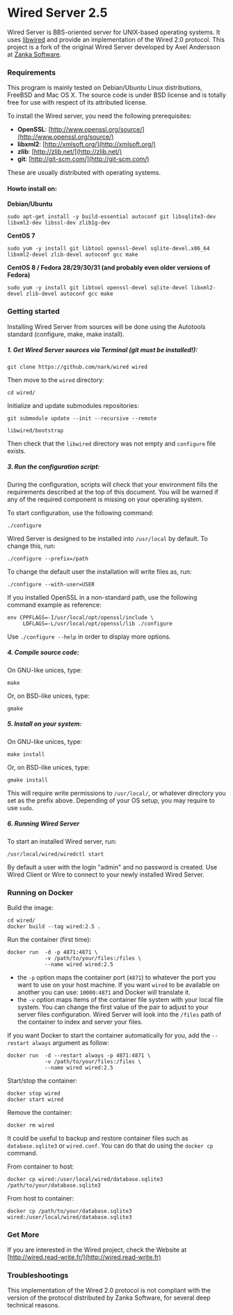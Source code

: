 # Wired Server 2.5

Wired Server is BBS-oriented server for UNIX-based operating systems. It uses [libwired](https://github.com/nark/libwired) and provide an implementation of the Wired 2.0 protocol. This project is a fork of the original Wired Server developed by Axel Andersson at [Zanka Software](http://zankasoftware.com/).

### Requirements

This program is mainly tested on Debian/Ubuntu Linux distributions, FreeBSD and Mac OS X. The source code is under BSD license and is totally free for use with respect of its attributed license.

To install the Wired server, you need the following prerequisites:

* **OpenSSL**: [http://www.openssl.org/source/](http://www.openssl.org/source/)
* **libxml2**: [http://xmlsoft.org/](http://xmlsoft.org/)
* **zlib**: [http://zlib.net/](http://zlib.net/)
* **git**: [http://git-scm.com/](http://git-scm.com/)

These are usually distributed with operating systems.

#### Howto install on:

**Debian/Ubuntu**

	sudo apt-get install -y build-essential autoconf git libsqlite3-dev libxml2-dev libssl-dev zlib1g-dev

**CentOS 7**

    sudo yum -y install git libtool openssl-devel sqlite-devel.x86_64 libxml2-devel zlib-devel autoconf gcc make

**CentOS 8 / Fedora 28/29/30/31 (and probably even older versions of Fedora)**

    sudo yum -y install git libtool openssl-devel sqlite-devel libxml2-devel zlib-devel autoconf gcc make


### Getting started

Installing Wired Server from sources will be done using the Autotools standard (configure, make, make install).

##### 1. Get Wired Server sources via Terminal (git must be installed!):

	git clone https://github.com/nark/wired wired

Then move to the `wired` directory:

	cd wired/

Initialize and update submodules repositories:

	git submodule update --init --recursive --remote

	libwired/bootstrap

Then check that the `libwired` directory was not empty and `configure` file exists.

##### 3. Run the configuration script:

During the configuration, scripts will check that your environment fills the requirements described at the top of this document. You will be warned if any of the required component is missing on your operating system.

To start configuration, use the following command:

	./configure

Wired Server is designed to be installed into `/usr/local` by default. To change this, run:

	./configure --prefix=/path	

To change the default user the installation will write files as, run:

	./configure --with-user=USER

If you installed OpenSSL in a non-standard path, use the following command example as reference:

	env CPPFLAGS=-I/usr/local/opt/openssl/include \
	     LDFLAGS=-L/usr/local/opt/openssl/lib ./configure

Use `./configure --help` in order to display more options.

##### 4. Compile source code:

On GNU-like unices, type:

	make

Or, on BSD-like unices, type: 

	gmake

##### 5. Install on your system:

On GNU-like unices, type:

	make install

Or, on BSD-like unices, type: 

	gmake install


This will require write permissions to `/usr/local/`, or whatever directory you set as the prefix above. Depending of your OS setup, you may require to use `sudo`.

##### 6. Running Wired Server

To start an installed Wired server, run:

	/usr/local/wired/wiredctl start

By default a user with the login "admin" and no password is created. Use Wired Client or Wire to connect to your newly installed Wired Server. 

### Running on Docker

Build the image:

    cd wired/
    docker build --tag wired:2.5 .

Run the container (first time):

    docker run  -d -p 4871:4871 \ 
                -v /path/to/your/files:/files \ 
                --name wired wired:2.5

* the `-p` option maps the container port (`4871`) to whatever the port you want to use on your host machine. If you want `wired` to be available on another you can use: `10000:4871` and Docker will translate it.
* the `-v` option maps items of the container file system with your local file system. You can change the first value of the pair to adjust to your server files configuration. Wired Server will look into the `/files` path of the container to index and server your files. 

If you want Docker to start the container automatically for you, add the `--restart always` argument as follow:

    docker run  -d --restart always -p 4871:4871 \ 
                -v /path/to/your/files:/files \ 
                --name wired wired:2.5

Start/stop the container:

    docker stop wired
    docker start wired
    
Remove the container:

    docker rm wired
    
It could be useful to backup and restore container files such as `database.sqlite3` or `wired.conf`. You can do that do using the `docker cp` command.
    
From container to host:
    
    docker cp wired:/user/local/wired/database.sqlite3 /path/to/your/database.sqlite3

From host to container:

    docker cp /path/to/your/database.sqlite3 wired:/user/local/wired/database.sqlite3

### Get More

If you are interested in the Wired project, check the Website at [http://wired.read-write.fr/](http://wired.read-write.fr)

### Troubleshootings

This implementation of the Wired 2.0 protocol is not compliant with the version of the protocol distributed by Zanka Software, for several deep technical reasons.


